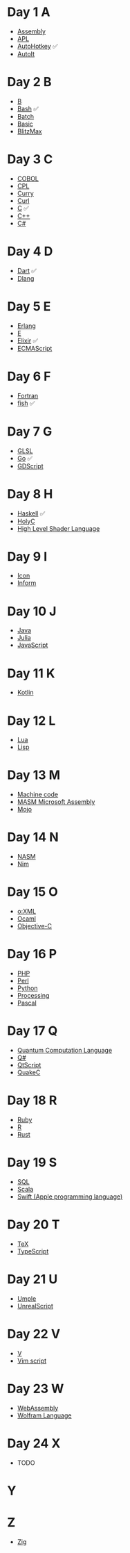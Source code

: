 # Day 1 A

- [Assembly](https://en.wikipedia.org/wiki/Assembly_language)
- [APL](<https://en.wikipedia.org/wiki/APL_(programming_language)>)
- [AutoHotkey](https://en.wikipedia.org/wiki/AutoHotkey) ✅
- [AutoIt](https://en.wikipedia.org/wiki/AutoIt)

# Day 2 B

- [B](<https://en.wikipedia.org/wiki/B_(programming_language)> "B (programming language)")
- [Bash](<https://en.wikipedia.org/wiki/Bash_(Unix_shell)>) ✅
- [Batch](https://en.wikipedia.org/wiki/Batch_file)
- [Basic](https://en.wikipedia.org/wiki/BASIC)
- [BlitzMax](https://blitzmax.org/)

# Day 3 C

- [COBOL](https://en.wikipedia.org/wiki/COBOL)
- [CPL](<https://en.wikipedia.org/wiki/CPL_(programming_language)>)
- [Curry](<https://en.wikipedia.org/wiki/Curry_(programming_language)>)
- [Curl](<https://en.wikipedia.org/wiki/Curl_(programming_language)>)
- [C](<https://en.wikipedia.org/wiki/C_(programming_language)>) ✅
- [C++](https://en.wikipedia.org/wiki/C%2B%2B)
- [C#](<https://en.wikipedia.org/wiki/C_Sharp_(programming_language)>)

# Day 4 D

- [Dart](<https://en.wikipedia.org/wiki/Dart_(programming_language)>) ✅
- [Dlang](<https://en.wikipedia.org/wiki/D_(programming_language)>)

# Day 5 E

- [Erlang](<https://en.wikipedia.org/wiki/Erlang_(programming_language)>)
- [E](<https://en.wikipedia.org/wiki/E_(programming_language)> "E (programming language)")
- [Elixir](<https://en.wikipedia.org/wiki/Elixir_(programming_language)>) ✅
- [ECMAScript](https://en.wikipedia.org/wiki/ECMAScript)

# Day 6 F

- [Fortran](https://en.wikipedia.org/wiki/Fortran "Fortran")
- [fish](https://en.wikipedia.org/wiki/Friendly_interactive_shell) ✅

# Day 7 G

- [GLSL](https://en.wikipedia.org/wiki/OpenGL_Shading_Language)
- [Go](<https://en.wikipedia.org/wiki/Go_(programming_language)>) ✅
- [GDScript](<https://en.wikipedia.org/wiki/Godot_(game_engine)>)

# Day 8 H

- [Haskell](https://en.wikipedia.org/wiki/Haskell) ✅
- [HolyC](https://en.wikipedia.org/wiki/TempleOS)
- [High Level Shader Language](https://en.wikipedia.org/wiki/High_Level_Shader_Language "High Level Shader Language")

# Day 9 I

- [Icon](<https://en.wikipedia.org/wiki/Icon_(programming_language)> "Icon (programming language)")
- [Inform](<https://en.wikipedia.org/wiki/Inform_(programming_language)>)

# Day 10 J

- [Java](<https://en.wikipedia.org/wiki/Java_(programming_language)>)
- [Julia](<https://en.wikipedia.org/wiki/Julia_(programming_language)>)
- [JavaScript](https://en.wikipedia.org/wiki/JavaScript)

# Day 11 K

- [Kotlin](<https://en.wikipedia.org/wiki/Kotlin_(programming_language)>)

# Day 12 L

- [Lua](<https://en.wikipedia.org/wiki/Lua_(programming_language)>)
- [Lisp](<https://en.wikipedia.org/wiki/Lisp_(programming_language)>)

# Day 13 M

- [Machine code](https://en.wikipedia.org/wiki/Machine_code)
- [MASM Microsoft Assembly](https://en.wikipedia.org/wiki/Microsoft_Macro_Assembler)
- [Mojo](<https://en.wikipedia.org/wiki/Mojo_(programming_language)>)

# Day 14 N

- [NASM](https://en.wikipedia.org/wiki/Netwide_Assembler)
- [Nim](<https://en.wikipedia.org/wiki/Nim_(programming_language)> "Nim (programming language)")

# Day 15 O

- [o:XML](https://en.wikipedia.org/wiki/O:XML)
- [Ocaml](https://ocaml.org/)
- [Objective-C](https://en.wikipedia.org/wiki/Objective-C "Objective-C")

# Day 16 P

- [PHP](https://en.wikipedia.org/wiki/PHP "PHP")
- [Perl](https://en.wikipedia.org/wiki/Perl)
- [Python](<https://en.wikipedia.org/wiki/Python_(programming_language)>)
- [Processing](<https://en.wikipedia.org/wiki/Processing_(programming_language)> "Processing (programming language)")
- [Pascal](<https://en.wikipedia.org/wiki/Pascal_(programming_language)> "Pascal (programming language)")

# Day 17 Q

- [Quantum Computation Language](https://en.wikipedia.org/wiki/Quantum_Computation_Language)
- [Q#](https://en.wikipedia.org/wiki/Q_Sharp)
- [QtScript](https://en.wikipedia.org/wiki/QtScript "QtScript")
- [QuakeC](https://en.wikipedia.org/wiki/QuakeC "QuakeC")

# Day 18 R

- [Ruby](<https://en.wikipedia.org/wiki/Ruby_(programming_language)> "Ruby (programming language)")
- [R](<https://en.wikipedia.org/wiki/R_(programming_language)>)
- [Rust](<https://en.wikipedia.org/wiki/Rust_(programming_language)>)

# Day 19 S

- [SQL](https://en.wikipedia.org/wiki/SQL)
- [Scala](<https://en.wikipedia.org/wiki/Scala_(programming_language)>)
- [Swift (Apple programming language)](<https://en.wikipedia.org/wiki/Swift_(programming_language)> "Swift (programming language)")

# Day 20 T

- [TeX](https://en.wikipedia.org/wiki/TeX "TeX")
- [TypeScript](https://en.wikipedia.org/wiki/TypeScript "TypeScript")

# Day 21 U

- [Umple](https://en.wikipedia.org/wiki/Umple)
- [UnrealScript](https://en.wikipedia.org/wiki/UnrealScript)

# Day 22 V

- [V](<https://en.wikipedia.org/wiki/V_(programming_language)>)
- [Vim script](<https://en.wikipedia.org/wiki/Vim_(text_editor)#Vim_script>)

# Day 23 W

- [WebAssembly](https://en.wikipedia.org/wiki/WebAssembly "WebAssembly")
- [Wolfram Language](https://en.wikipedia.org/wiki/Wolfram_Language "Wolfram Language")

# Day 24 X

- TODO

# Y

# Z

- [Zig](<https://en.wikipedia.org/wiki/Zig_(programming_language)>)
